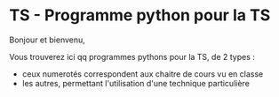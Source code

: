 # TS - Programme python pour la TS
Bonjour et bienvenu,

Vous trouverez ici qq programmes pythons pour la TS, de 2 types :
- ceux numerotés correspondent aux chaitre de cours vu en classe
- les autres, permettant l'utilisation d'une technique particulière


